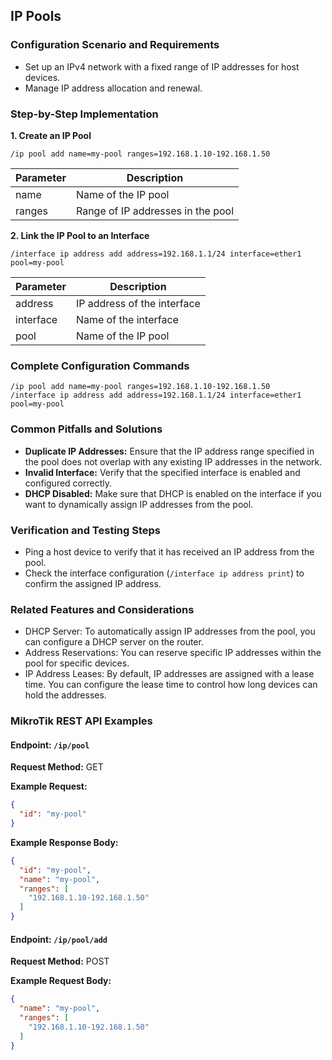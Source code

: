 ## IP Pools

### Configuration Scenario and Requirements

- Set up an IPv4 network with a fixed range of IP addresses for host devices.
- Manage IP address allocation and renewal.

### Step-by-Step Implementation

**1. Create an IP Pool**

```
/ip pool add name=my-pool ranges=192.168.1.10-192.168.1.50
```

| Parameter | Description |
|---|---|
| name | Name of the IP pool |
| ranges | Range of IP addresses in the pool |

**2. Link the IP Pool to an Interface**

```
/interface ip address add address=192.168.1.1/24 interface=ether1 pool=my-pool
```

| Parameter | Description |
|---|---|
| address | IP address of the interface |
| interface | Name of the interface |
| pool | Name of the IP pool |

### Complete Configuration Commands

```
/ip pool add name=my-pool ranges=192.168.1.10-192.168.1.50
/interface ip address add address=192.168.1.1/24 interface=ether1 pool=my-pool
```

### Common Pitfalls and Solutions

- **Duplicate IP Addresses:** Ensure that the IP address range specified in the pool does not overlap with any existing IP addresses in the network.
- **Invalid Interface:** Verify that the specified interface is enabled and configured correctly.
- **DHCP Disabled:** Make sure that DHCP is enabled on the interface if you want to dynamically assign IP addresses from the pool.

### Verification and Testing Steps

- Ping a host device to verify that it has received an IP address from the pool.
- Check the interface configuration (`/interface ip address print`) to confirm the assigned IP address.

### Related Features and Considerations

- DHCP Server: To automatically assign IP addresses from the pool, you can configure a DHCP server on the router.
- Address Reservations: You can reserve specific IP addresses within the pool for specific devices.
- IP Address Leases: By default, IP addresses are assigned with a lease time. You can configure the lease time to control how long devices can hold the addresses.

### MikroTik REST API Examples

#### Endpoint: `/ip/pool`

**Request Method:** GET

**Example Request:**

```json
{
  "id": "my-pool"
}
```

**Example Response Body:**

```json
{
  "id": "my-pool",
  "name": "my-pool",
  "ranges": [
    "192.168.1.10-192.168.1.50"
  ]
}
```

#### Endpoint: `/ip/pool/add`

**Request Method:** POST

**Example Request Body:**

```json
{
  "name": "my-pool",
  "ranges": [
    "192.168.1.10-192.168.1.50"
  ]
}
```